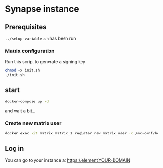 # Synapse instance

## Prerequisites

`../setup-variable.sh` has been run

### Matrix configuration

Run this script to generate a signing key

```bash
chmod +x init.sh
./init.sh
```

## start

```bash
docker-compose up -d
```

and wait a bit...

### Create new matrix user

```bash
docker exec -it matrix_matrix_1 register_new_matrix_user -c /mx-conf/homeserver.yaml
```

## Log in

You can go to your instance at <https://element.YOUR-DOMAIN>
